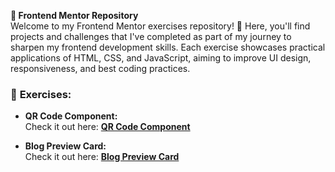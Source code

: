 **📂 Frontend Mentor Repository**  
Welcome to my Frontend Mentor exercises repository! 🚀 Here, you'll find projects and challenges that I've completed as part of my journey to sharpen my frontend development skills. Each exercise showcases practical applications of HTML, CSS, and JavaScript, aiming to improve UI design, responsiveness, and best coding practices.

### 🌟 **Exercises:**

- **QR Code Component:**  
Check it out here: [**QR Code Component**](https://gustavommcv.github.io/Frontend-Mentor/Qr%20code%20component/qr-code-component-main/)  

- **Blog Preview Card:**  
Check it out here: [**Blog Preview Card**](https://gustavommcv.github.io/Frontend-Mentor/Blog%20preview%20card/blog-preview-card-main/)
